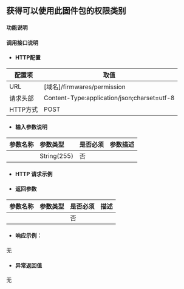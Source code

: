 ## 获得可以使用此固件包的权限类别

#### 功能说明



#### 调用接口说明

* #### HTTP配置

| 配置项 | 取值 |
| --- | --- |
| URL | \[域名\]/firmwares/permission|
| 请求头部 | Content-Type:application/json;charset=utf-8 |
| HTTP方式 | POST|

* #### 输入参数说明

| 参数名称 | 参数类型 | 是否必须 | 参数描述 |
| :--- | :--- | :--- | :--- |
| | String\(255\) | 否 | |


* #### HTTP 请求示例


* #### 返回参数
| 参数名称 | 参数类型 | 是否必须 | 描述 |
| :--- | :--- | :--- | :--- |
| | | 否 | |


* #### 响应示例：

无

* #### 异常返回值

无



